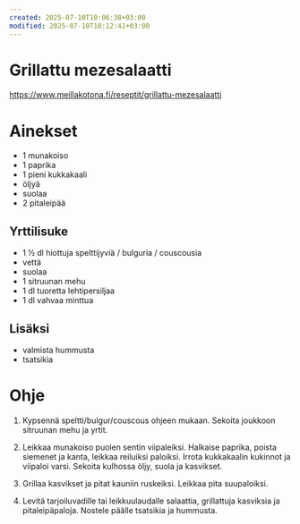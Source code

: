 ```yaml
---
created: 2025-07-10T10:06:38+03:00
modified: 2025-07-10T10:12:41+03:00
---
```


# Grillattu mezesalaatti

https://www.meillakotona.fi/reseptit/grillattu-mezesalaatti

# Ainekset
- 1 munakoiso
- 1 paprika
- 1 pieni kukkakaali
- öljyä
- suolaa
- 2 pitaleipää

## Yrttilisuke
- 1 ½ dl hiottuja spelttijyviä / bulguria / couscousia
- vettä
- suolaa
- 1 sitruunan mehu
- 1 dl tuoretta lehtipersiljaa 
- 1 dl vahvaa minttua 

## Lisäksi
- valmista hummusta
- tsatsikia  

# Ohje 

1. Kypsennä speltti/bulgur/couscous ohjeen mukaan. Sekoita joukkoon sitruunan mehu ja yrtit.

1. Leikkaa munakoiso puolen sentin viipaleiksi. Halkaise paprika, poista siemenet ja kanta, leikkaa reiluiksi paloiksi. Irrota kukkakaalin kukinnot ja viipaloi varsi. Sekoita kulhossa öljy, suola ja kasvikset. 

1. Grillaa kasvikset ja pitat kauniin ruskeiksi. Leikkaa pita suupaloiksi.

1. Levitä tarjoiluvadille tai leikkuulaudalle salaattia, grillattuja kasviksia ja pitaleipäpaloja. Nostele päälle tsatsikia ja hummusta.
